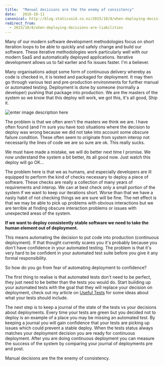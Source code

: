 ```yaml
---
title:  "Manual decisions are the the enemy of consistency"
date:   2016-10-11
canonical: http://blog.staticvoid.co.nz/2015/10/8/when-deploying-decisions-are-liabilities
redirect_from:
  - 2015/10/8/when-deploying-decisions-are-liabilities
---
```

Many of our modern software development methodologies focus on short iteration loops to be able to quickly and safely change and build our software. These iterative methodologies work particularly well with our modern SaaS and automatically deployed applications. Iterative development allows us to fail earlier and fix issues faster. I'm a believer.

Many organisations adopt some form of continuous delivery whereby as code is checked in, it is tested and packaged for deployment. It may then go through various test and pre-production environments for further manual or automated testing. Deployment is done by someone (normally a developer) pushing that package into production. We are the masters of the system so we know that this deploy will work, we got this, it's all good, Ship it.

![enter image description here](http://i.memecaptain.com/gend_images/zyCwXg.jpg)

The problem is that we often aren't the masters we think we are. I have often found (and I'm sure you have too) situations where the decision to deploy was wrong because we did not take into account some obscure failure condition. These often seem to originate from system interop not necessarily the lines of code we are so sure are ok. This really sucks.

We must have made a mistake, we will do better next time I promise. We now understand the system a bit better, its all good now. Just watch this deploy will go OK...

The problem here is that we as humans, and especially developers are ill equipped to perform the kind of checks necessary to deploy a piece of software. These checks are really a collection of many years of requirements and interop. We can at best check only a small portion of the system if we want to keep our iterations short. Worse than that we have a nasty habit of not checking things we are sure will be fine. The net effect is that we may be able to pick up problems with obvious interactions but we are terrible at finding obscure interaction problems or issues with unexpected areas of the system.

**If we want to deploy consistently stable software we need to take the human element out of deployment.**

This means automating the decision to put code into production (continuous deployment). If that thought currently scares you it's probably because you don't have confidence in your automated testing. The problem is that it's very hard to be confident in your automated test suite before you give it any formal responsibility.

So how do you go from fear of automating deployment to confidence?

The first thing to realise is that automated tests don't need to be perfect, they just need to be better than the tests you would do. Start building up your automated tests with the goal that they will replace your decision on deployment, check out my article on [Useful Tests](http://blog.staticvoid.co.nz/2015/5/28/useful_tests) for some ideas about what your tests should include.

The next step is to keep a journal of the state of the tests vs your decisions about deployments. Every time your tests are green but you decided not to deploy is an example of a place you may be missing an automated test. By keeping a journal you will gain confidence that your tests are picking up issues which could prevent a stable deploy. When the tests status always matches your deployment decision you are ready for continuous deployment. After you are doing continuous deployment you can measure the success of the system by comparing your journal of deployments pre and post.

Manual decisions are the the enemy of consistency.
